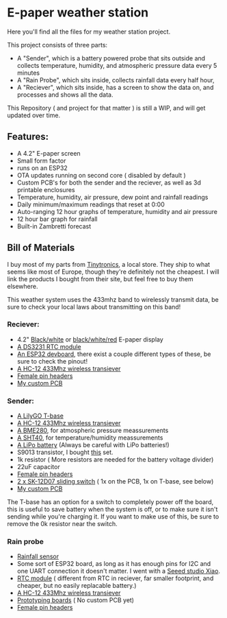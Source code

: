 # E-paper weather station

Here you'll find all the files for my weather station project.

This project consists of three parts:
- A "Sender", which is a battery powered probe that sits outside and collects temperature, humidity, and atmospheric pressure data every 5 minutes
- A "Rain Probe", which sits inside, collects rainfall data every half hour, 
- A "Reciever", which sits inside, has a screen to show the data on, and processes and shows all the data.

This Repository ( and project for that matter ) is still a WIP, and will get updated over time.
## Features:
- A 4.2" E-paper screen
- Small form factor
- runs on an ESP32
- OTA updates running on second core ( disabled by default )
- Custom PCB's for both the sender and the reciever, as well as 3d printable enclosures
- Temperature, humidity, air pressure, dew point and rainfall readings
- Daily minimum/maximum readings that reset at 0:00
- Auto-ranging 12 hour graphs of temperature, humidity and air pressure
- 12 hour bar graph for rainfall
- Built-in Zambretti forecast
  
##  Bill of Materials

I buy most of my parts from [Tinytronics](https://www.tinytronics.nl/en), a local store. They ship to what seems like most of Europe, though they're definitely  not the cheapest.
I will link the products I bought from their site, but feel free to buy them elsewhere.

This weather system uses the 433mhz band to wirelessly transmit data, be sure to check your local laws about transmitting on this band!
### Reciever:
- 4.2" [Black/white](https://www.waveshare.com/4.2inch-e-paper-module.htm) or [black/white/red](https://www.waveshare.com/product/4.2inch-e-paper-module-b.htm) E-paper display
- [A DS3231 RTC module](https://www.tinytronics.nl/en/sensors/time/dfrobot-fermion-ds3232-rtc-module-i2c)
- [An ESP32 devboard](https://www.tinytronics.nl/en/development-boards/microcontroller-boards/with-wi-fi/esp32-wifi-and-bluetooth-board-cp2102), there exist a couple different types of these, be sure to check the pinout!
- [A HC-12 433Mhz wireless transiever](https://www.tinytronics.nl/en/communication-and-signals/wireless/rf/modules/hc-12-si4438-wireless-serial-port-module-433mhz)
- [Female pin headers](https://www.tinytronics.nl/en/cables-and-connectors/connectors/pin-headers/female/20-pins-header-female)
- [My custom PCB](https://github.com/Snow014/Epaper_WeatherStation/tree/Reciever/Reciever/PCB)


### Sender:
- [A LilyGO T-base](https://www.tinytronics.nl/en/development-boards/microcontroller-boards/with-wi-fi/lilygo-ttgo-t-base-esp8266)
- [A HC-12 433Mhz wireless transiever](https://www.tinytronics.nl/en/communication-and-signals/wireless/rf/modules/hc-12-si4438-wireless-serial-port-module-433mhz) 
- [A BME280](https://www.tinytronics.nl/en/sensors/air/pressure/bme280-digital-barometer-pressure-and-humidity-sensor-module), for atmospheric pressure meassurements
- [A SHT40](https://www.tinytronics.nl/en/sensors/air/humidity/dfrobot-fermion-sht40-temperature-and-humidity-sensor), for temperature/humidity meassurements
- [A LiPo battery](https://www.tinytronics.nl/en/power/batteries/li-po/li-po-accu-3.7v-2000mah) (Always be careful with LiPo batteries!)
- S9013 transistor, I bought [this](https://www.tinytronics.nl/en/components/transistors/transistor-set-to-92-170-pieces) set.
- 1k resistor ( More resistors are needed for the battery voltage divider)
- 22uF capacitor
- [Female pin headers](https://www.tinytronics.nl/en/cables-and-connectors/connectors/pin-headers/female/20-pins-header-female)
- [2 x SK-12D07 sliding switch](https://www.tinytronics.nl/en/switches/manual-switches/slide-switches/small-switch-for-pcb-or-breadboard) ( 1x on the PCB, 1x on T-base, see below)
- [My custom PCB](https://github.com/Snow014/Epaper_WeatherStation/tree/Reciever/Sender/PCB)

The T-base has an option for a switch to completely power off the board, this is useful to save battery when the system is off, or to make sure it isn't sending while you're charging it. If you want to make use of this, be sure to remove the 0k resistor near the switch.

### Rain probe

- [Rainfall sensor](https://www.tinytronics.nl/en/sensors/liquid/dfrobot-gravity-tipping-bucket-rainfall-sensor-i2c-uart)
- Some sort of ESP32 board, as long as it has enough pins for I2C and one UART connection it doesn't matter. I went with a [Seeed studio Xiao](https://www.tinytronics.nl/en/development-boards/microcontroller-boards/with-wi-fi/seeed-studio-xiao-esp32-s3).
- [RTC module](https://www.tinytronics.nl/en/sensors/time/rtc-ds3231-incl.-battery-for-raspberry-pi) ( different from RTC in reciever, far smaller footprint, and cheaper, but no easily replacable battery.)
- [A HC-12 433Mhz wireless transiever](https://www.tinytronics.nl/en/communication-and-signals/wireless/rf/modules/hc-12-si4438-wireless-serial-port-module-433mhz)
- [Prototyping boards](https://www.tinytronics.nl/en/tools-and-mounting/prototyping-supplies/experiment-pcbs/experiment-pcb-4cm*6cm-double-sided) ( No custom PCB yet)
- [Female pin headers](https://www.tinytronics.nl/en/cables-and-connectors/connectors/pin-headers/female/20-pins-header-female)
